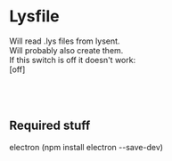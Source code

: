 # Lysfile

Will read .lys files from lysent.<br>
Will probably also create them.<br>
If this switch is off it doesn't work:<br>
[off]
<br>
<br>
<br>
<br>

## Required stuff

electron (npm install electron --save-dev)
